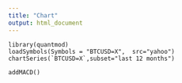 ```yaml
---
title: "Chart"
output: html_document
---
```

```{r, include=FALSE}
library(quantmod)
loadSymbols(Symbols = "BTCUSD=X",  src="yahoo")
chartSeries(`BTCUSD=X`,subset="last 12 months")
```

```{r,echo=FALSE}
addMACD()
```